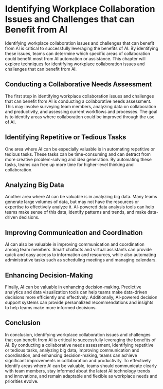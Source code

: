 Identifying Workplace Collaboration Issues and Challenges that can Benefit from AI
=====================================================================================================================================================

Identifying workplace collaboration issues and challenges that can benefit from AI is critical to successfully leveraging the benefits of AI. By identifying these issues, teams can determine which specific areas of collaboration could benefit most from AI automation or assistance. This chapter will explore techniques for identifying workplace collaboration issues and challenges that can benefit from AI.

Conducting a Collaborative Needs Assessment
-------------------------------------------

The first step in identifying workplace collaboration issues and challenges that can benefit from AI is conducting a collaborative needs assessment. This may involve surveying team members, analyzing data on collaboration and productivity, and assessing current workflows and processes. The goal is to identify areas where collaboration could be improved through the use of AI.

Identifying Repetitive or Tedious Tasks
---------------------------------------

One area where AI can be especially valuable is in automating repetitive or tedious tasks. These tasks can be time-consuming and can detract from more creative problem-solving and idea generation. By automating these tasks, teams can free up more time for higher-level thinking and collaboration.

Analyzing Big Data
------------------

Another area where AI can be valuable is in analyzing big data. Many teams generate large volumes of data, but may not have the resources or expertise to effectively analyze it. AI-powered data analysis tools can help teams make sense of this data, identify patterns and trends, and make data-driven decisions.

Improving Communication and Coordination
----------------------------------------

AI can also be valuable in improving communication and coordination among team members. Smart chatbots and virtual assistants can provide quick and easy access to information and resources, while also automating administrative tasks such as scheduling meetings and managing calendars.

Enhancing Decision-Making
-------------------------

Finally, AI can be valuable in enhancing decision-making. Predictive analytics and data visualization tools can help teams make data-driven decisions more efficiently and effectively. Additionally, AI-powered decision support systems can provide personalized recommendations and insights to help teams make more informed decisions.

Conclusion
----------

In conclusion, identifying workplace collaboration issues and challenges that can benefit from AI is critical to successfully leveraging the benefits of AI. By conducting a collaborative needs assessment, identifying repetitive or tedious tasks, analyzing big data, improving communication and coordination, and enhancing decision-making, teams can achieve significant improvements in collaboration and productivity. To effectively identify areas where AI can be valuable, teams should communicate clearly with team members, stay informed about the latest AI technology trends and innovations, and remain adaptable and flexible as workplace needs and priorities evolve.
